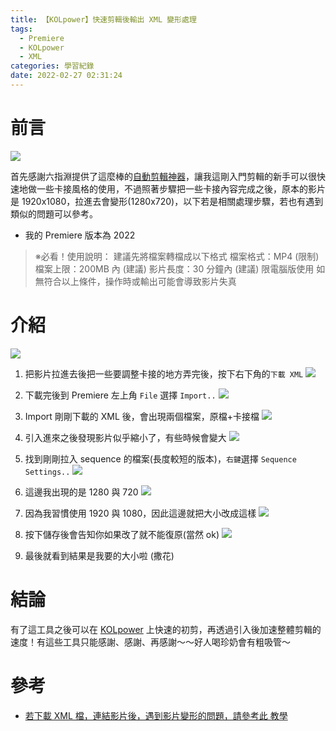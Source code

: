 ```yaml
---
title: 【KOLpower】快速剪輯後輸出 XML 變形處理
tags:
  - Premiere
  - KOLpower
  - XML
categories: 學習紀錄
date: 2022-02-27 02:31:24
---
```



# 前言

![](https://nijialin.com/images/2022/fast-edit/1.png)

首先感謝六指淵提供了這麼棒的[自動剪輯神器](https://kolpower.cc/video-editor)，讓我這剛入門剪輯的新手可以很快速地做一些卡接風格的使用，不過照著步驟把一些卡接內容完成之後，原本的影片是 1920x1080，拉進去會變形(1280x720)，以下若是相關處理步驟，若也有遇到類似的問題可以參考。

- 我的 Premiere 版本為 2022
<!-- more -->

> ※必看！使用說明：
> 建議先將檔案轉檔成以下格式
> 檔案格式：MP4
> (限制)
> 檔案上限：200MB 內
> (建議)
> 影片長度：30 分鐘內
> (建議)
> 限電腦版使用
> 如無符合以上條件，操作時或輸出可能會導致影片失真

# 介紹

![](https://nijialin.com/images/2022/fast-edit/2.png)

1. 把影片拉進去後把一些要調整卡接的地方弄完後，按下右下角的`下載 XML`
   ![](https://nijialin.com/images/2022/fast-edit/3.png)

2. 下載完後到 Premiere 左上角 `File` 選擇 `Import..`
   ![](https://nijialin.com/images/2022/fast-edit/4.png)

3. Import 剛剛下載的 XML 後，會出現兩個檔案，原檔+卡接檔
   ![](https://nijialin.com/images/2022/fast-edit/5.png)

4. 引入進來之後發現影片似乎縮小了，有些時候會變大
   ![](https://nijialin.com/images/2022/fast-edit/6.png)

5. 找到剛剛拉入 sequence 的檔案(長度較短的版本)，`右鍵`選擇 `Sequence Settings..`
   ![](https://nijialin.com/images/2022/fast-edit/7.png)

6. 這邊我出現的是 1280 與 720
   ![](https://nijialin.com/images/2022/fast-edit/8.png)

7. 因為我習慣使用 1920 與 1080，因此這邊就把大小改成這樣
   ![](https://nijialin.com/images/2022/fast-edit/9.png)

8. 按下儲存後會告知你如果改了就不能復原(當然 ok)
   ![](https://nijialin.com/images/2022/fast-edit/10.png)

9. 最後就看到結果是我要的大小啦 (撒花)

# 結論

有了這工具之後可以在 [KOLpower](https://kolpower.cc/video-editor) 上快速的初剪，再透過引入後加速整體剪輯的速度！有這些工具只能感謝、感謝、再感謝～～好人喝珍奶會有粗吸管～

# 參考

- [若下載 XML 檔，連結影片後，遇到影片變形的問題，請參考此 教學 ](https://www.notion.so/XML-838912993fdc4b69be87992bac707cc7)
